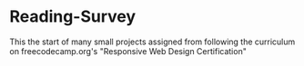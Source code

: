 # Reading-Survey
This the start of many small projects assigned from following the curriculum on freecodecamp.org's "Responsive Web Design Certification"
